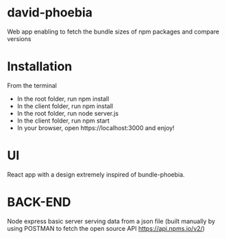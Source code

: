 # david-phoebia

Web app enabling to fetch the bundle sizes of npm packages and compare versions

# Installation

From the terminal

- In the root folder, run npm install
- In the client folder, run npm install
- In the root folder, run node server.js
- In the client folder, run npm start
- In your browser, open https://localhost:3000 and enjoy!

# UI

React app with a design extremely inspired of bundle-phoebia.

# BACK-END

Node express basic server serving data from a json file (built manually by using POSTMAN to fetch the open source API https://api.npms.io/v2/)
